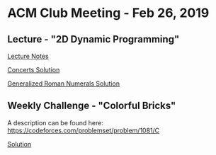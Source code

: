 ACM Club Meeting - Feb 26, 2019
===

Lecture - "2D Dynamic Programming"
---

[Lecture Notes](2DDynamic_Programming.pdf)

[Concerts Solution](Concerts.java)

[Generalized Roman Numerals Solution](GeneralizedRomanNumerals.java)

Weekly Challenge - "Colorful Bricks"
---

A description can be found here: https://codeforces.com/problemset/problem/1081/C

[Solution](ColorfulBricks.java)